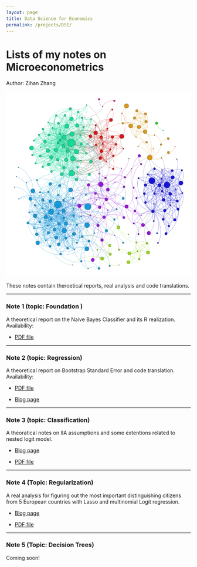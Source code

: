 ```yaml
---
layout: page
title: Data Science for Economics
permalink: /projects/DSE/
---
```


# Lists of my notes on Microeconometrics

Author: Zihan Zhang

![](/static/projects/DSE.png)


These notes contain theroetical reports, real analysis and code translations. 

----

### Note 1 (topic: Foundation )
A theoretical report on the Naive Bayes Classifier and its R realization.
Availability:

- [PDF file]({{site.baseurl}}/assets/HW1_zzh.pdf)

----

### Note 2 (topic: Regression)
A theoretical report on Bootstrap Standard Error and code translation.
Availability:

- [PDF file]({{site.baseurl}}/assets/HW2_zzh.pdf)

- [Blog page](https://landbuland.github.io/moments/2019/03/30/Homework-2-for-Data-Analysis.html)

----

### Note 3 (topic: Classification)
A theoratical notes on IIA assumptions and some extentions related to nested logit model.

- [Blog page](https://landbuland.github.io/moments/2019/04/07/Homework-3-for-Data-Analysis.html)

- [PDF file]({{site.baseurl}}/assets/script_3.pdf)

----

### Note 4 (Topic: Regularization)

A real analysis for figuring out the most important distinguishing citizens from 5 European countries with Lasso and multinomial Logit regression.

- [Blog page](https://landbuland.github.io/moments/2019/04/07/Homework-4-for-Data-Analysis.html)

- [PDF file]({{site.baseurl}}/assets/HW4_script.pdf)


----

### Note 5 (Topic: Decision Trees)

Coming soon!


